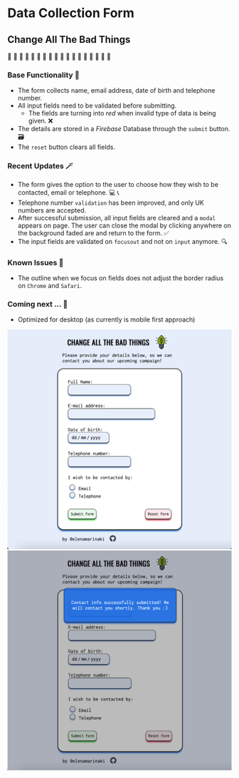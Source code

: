 # Data Collection Form

## Change All The Bad Things

🌱 🌱 🌱 🌱 🌱 🌱 🌱 🌱 🌱 🌱 🌱 🌱 🌱 🌱 🌱 🌱 🌱 🌱

### Base Functionality :page_with_curl:

- The form collects name, email address, date of birth and telephone number.
- All input fields need to be validated before submitting.
  - The fields are turning into _red_ when invalid type of data is being given. ❌
- The details are stored in a _Firebase_ Database through the `submit` button. 🗃
- The `reset` button clears all fields.

### Recent Updates 🪄

- The form gives the option to the user to choose how they wish to be contacted, email or telephone. 💻 📞
- Telephone number `validation` has been improved, and only UK numbers are accepted.
- After successful submission, all input fields are cleared and a `modal` appears on page. The user can close the modal by clicking anywhere on the background faded are and return to the form. ✅
- The input fields are validated on `focusout` and not on `input` anymore. 🔍

### Known Issues 🦟

- The outline when we focus on fields does not adjust the border radius on `Chrome` and `Safari`.

### Coming next ... :test_tube:

- Optimized for desktop (as currently is mobile first approach)

![Img1](app-screenshots/screen_2.png)
![Img2](app-screenshots/screen_3.png)

